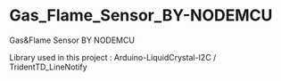 # Gas_Flame_Sensor_BY-NODEMCU

Gas&Flame Sensor BY NODEMCU

Library used in this project : Arduino-LiquidCrystal-I2C / 
                               TridentTD_LineNotify
                               
